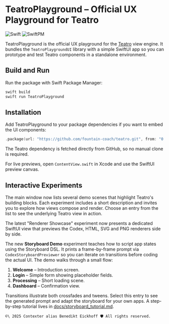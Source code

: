 # TeatroPlayground – Official UX Playground for Teatro

![Swift](https://img.shields.io/badge/Swift-6.1-orange) ![SwiftPM](https://img.shields.io/badge/SwiftPM-compatible-brightgreen)

TeatroPlayground is the official UX playground for the [Teatro](../teatro) view engine. It bundles the `TeatroPlaygroundUI` library with a simple SwiftUI app so you can prototype and test Teatro components in a standalone environment.

## Build and Run

Run the package with Swift Package Manager:

```bash
swift build
swift run TeatroPlayground
```

## Installation

Add TeatroPlayground to your package dependencies if you want to embed the UI components:

```swift
.package(url: "https://github.com/fountain-coach/teatro.git", from: "0.1.0")
```



The Teatro dependency is fetched directly from GitHub, so no manual clone is required.

For live previews, open `ContentView.swift` in Xcode and use the SwiftUI preview canvas.

## Interactive Experiments

The main window now lists several demo scenes that highlight Teatro's building blocks.
Each experiment includes a short description and invites you to explore how views
compose and render. Choose an entry from the list to see the underlying Teatro
view in action.

The latest "Renderer Showcase" experiment now presents a dedicated SwiftUI view
that previews the Codex, HTML, SVG and PNG renderers side by side.

The new **Storyboard Demo** experiment teaches how to script app states using
the Storyboard DSL. It prints a frame-by-frame prompt via
`CodexStoryboardPreviewer` so you can iterate on transitions before coding the
actual UI. The demo walks through a small flow:

1. **Welcome** – Introduction screen.
2. **Login** – Simple form showing placeholder fields.
3. **Processing** – Short loading scene.
4. **Dashboard** – Confirmation view.

Transitions illustrate both crossfades and tweens. Select this entry to see the
generated prompt and adapt the storyboard for your own apps. A step-by-step
tutorial lives in [docs/storyboard_tutorial.md](../docs/storyboard_tutorial.md).


````text
©\ 2025 Contexter alias Benedikt Eickhoff 🛡️ All rights reserved.
````
